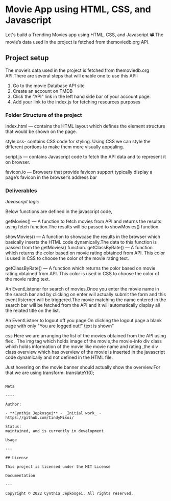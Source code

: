 # Movie App using HTML, CSS, and Javascript

Let's build a Trending Movies app using HTML, CSS, and Javascript 📽.The movie’s data used in the project is fetched from themoviedb.org API.

## Project setup

The movie’s data used in the project is fetched from themoviedb.org API.There are several steps that will enable one to use this API:

1. Go to the movie Database API site
2. Create an account on TMDB
3. Click the "API" link in the left hand side bar of your account page.
4. Add your link to the index.js for fetching resources purposes

### Folder Structure of the project

index.html — contains the HTML layout which defines the element structure that would be shown on the page.

style.css- contains CSS code for styling. Using CSS we can style the different portions to make them more visually appealing.

script.js — contains Javascript code to fetch the API data and to represent it on browser.

favicon.io — Browsers that provide favicon support typically display a page’s favicon in the browser’s address bar

### Deliverables

_Javascript logic_

Below functions are defined in the javascript code,

getMovies() — A function to fetch movies from API and returns the results using fetch function.The results will be passed to showMovies() function.

showMovies() — A function to showcase the results in the browser which basically inserts the HTML code dynamically.The data to this function is passed from the getMovies() function.
getClassByRate() — A function which returns the color based on movie rating obtained from API. This color is used in CSS to choose the color of the movie rating text.

getClassByRate() — A function which returns the color based on movie rating obtained from API. This color is used in CSS to choose the color of the movie rating text.

An EventListener for search of movies.Once you enter the movie name in the search bar and by clicking on enter will actually submit the form and this event listerner will be triggered.The movie matching the name entered in the search bar will be fetched from the API and it will automatically display all the related title on the list.

An EventListner to logout off you page.On clicking the logout page a blank page with only "You are logged out!" text is shown"

*css*
Here we are arranging the list of the movies obtained from the API using flex . The img tag which holds image of the movie,the movie-info div class which holds information of the movie like movie name and rating ,the div class overview which has overview of the movie is inserted in the javascript code dynamically and not defined in the HTML file.

Just hovering on the movie banner should actually show the overview.For that we are using transform: translateY(0);


```

Meta

----

Author:

- **Cynthia Jepkosgei** - _Initial work_ - https://github.com/CindyMisoi/

Status:
maintained, and is currently in development

Usage

---

## License

This project is licensed under the MIT License

Documentation

---

Copyright © 2022 Cynthia Jepkosgei. All rights reserved.

